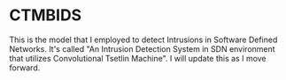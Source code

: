 # CTMBIDS
This is the model that I employed to detect Intrusions in Software Defined Networks. It's called "An Intrusion Detection System in SDN environment that utilizes Convolutional Tsetlin Machine". I will update this as I move forward.
